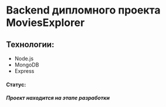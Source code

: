 # Backend дипломного проекта MoviesExplorer
## Технологии:

- Node.js
- MongoDB
- Express

#### Статус:

##### Проект находится на этапе разработки
